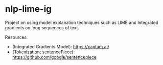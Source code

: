 # nlp-lime-ig
Project on using model explanation techniques such as LIME and Integrated gradients on long sequences of text.

Resources:

- (Integrated Gradients Model):  https://captum.ai/
- (Tokenization; sentencePiece):  https://github.com/google/sentencepiece
